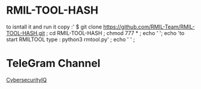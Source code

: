 # RMIL-TOOL-HASH

to isntall it and run it copy :'
$ git clone https://github.com/RMIL-Team/RMIL-TOOL-HASH.git ; cd RMIL-TOOL-HASH ; chmod 777 * ; echo ' '; echo 'to start RMILTOOL type : python3 rmtool.py' ; echo ' ' ;

# TeleGram Channel 

<a href="https://t.me/CybersecurityIQ">CybersecurityIQ</a>
